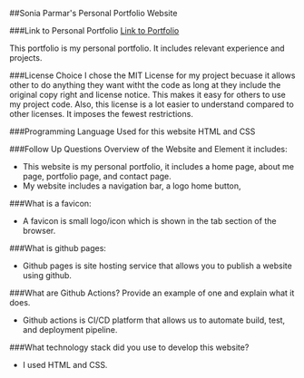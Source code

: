 ##Sonia Parmar's Personal Portfolio Website

###Link to Personal Portfolio
[Link to Portfolio](github.io/sp-171/personal_portfolio)

This portfolio is my personal portfolio. It includes relevant experience and projects.

###License Choice
I chose the MIT License for my project becuase it allows other to do anything they want witht the code as long at they include the original copy right and license notice. This makes it easy for others to use my project code. Also, this license is a lot easier to understand compared to other licenses. It imposes the fewest restrictions.

###Programming Language Used for this website
HTML and CSS

###Follow Up Questions
Overview of the Website and Element it includes:
  - This website is my personal portfolio, it includes a home page, about me page, portfolio page, and contact page.
  - My website includes a navigation bar, a logo home button, 

###What is a favicon:
  - A favicon is small logo/icon which is shown in the tab section of the browser.

###What is github pages:
  - Github pages is site hosting service that allows you to publish a website using github.

###What are Github Actions? Provide an example of one and explain what it does.
  - Github actions is CI/CD platform that allows us to automate build, test, and deployment pipeline.
    
###What technology stack did you use to develop this website?
  - I used HTML and CSS.

